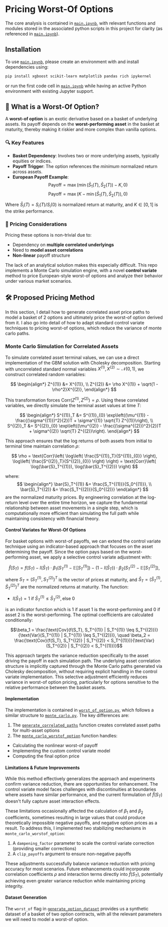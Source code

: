 # Pricing Worst-Of Options
The core analysis is contained in [`main.ipynb`](main.ipynb), with relevant functions and modules stored in the associated python scripts in this project for clarity (as referenced in [`main.ipynb`](main.ipynb)).

## Installation
To use [`main.ipynb`](main.ipynb), please create an environment with and install dependencies using:
```bash
pip install xgboost scikit-learn matplotlib pandas rich ipykernel
```
or run the first code cell in [`main.ipynb`](main.ipynb) while having an active Python environment with existing Jupyter support.

## 📘 What is a Worst-Of Option?
A **worst-of option** is an exotic derivative based on a basket of underlying assets. Its payoff depends on the **worst-performing asset** in the basket at maturity, thereby making it riskier and more complex than vanilla options.

### 🔍 Key Features

- **Basket Dependency**: Involves two or more underlying assets, typically equities or indices.
- **Payoff Trigger**: The option references the *minimum* normalized return across assets.
- **European Payoff Example**:
    $$\text{Payoff} = \max(\min(\bar{S}_1(T), \bar{S}_2(T)) - K, 0) \tag{Call}$$
    $$\text{Payoff} = \max(K - \min(\bar{S}_1(T), \bar{S}_2(T)), 0) \tag{Put}$$

Where $\bar{S}_i(T) = S_i(T) / S_i(0)$ is normalized return at maturity, and $K \in [0, 1]$ is the strike performance.

### 🧠 Pricing Considerations

Pricing these options is non-trivial due to:
- Dependency on **multiple correlated underlyings**
- Need to **model asset correlations**
- **Non-linear** payoff structure

The lack of an analytical solution makes this especially difficult. This repo implements a Monte Carlo simulation engine, with a novel **control variate** method to price European-style worst-of options and analyze their behavior under various market scenarios.

## 🛠️ Proposed Pricing Method
In this section, I detail how to generate correlated asset price paths to model a basket of 2 options and ultimately price the worst-of option derived from it. I also go into detail of how to adapt standard control variate techniques to pricing worst-of options, which reduce the variance of monte carlo paths.

### Monte Carlo Simulation for Correlated Assets
To simulate correlated asset terminal values, we can use a direct implementation of the GBM solution with Cholesky decomposition. Starting with uncorrelated standard normal variables $X^{(1)}, X^{(2)} \sim \mathcal{N}(0,1)$, we construct correlated random variables:

$$
\begin{align*}
   Z^{(1)} &= X^{(1)}, \\
   Z^{(2)} &= \rho X^{(1)} + \sqrt{1 - \rho^2}X^{(2)},
\end{align*}
$$

This transformation forces $\text{Corr}(Z^{(1)}, Z^{(2)}) = \rho$. Using these correlated variables, we directly simulate the terminal asset values at time $T$:

<!-- $$
\begin{align*}
   S^{(1)}_T &= S^{(1)}_{0} \exp\Big(\left(\mu^{(1)} - \frac{(\sigma^{(1)})^2}{2}\right)T + \sigma^{(1)} \sqrt{T} Z^{(1)}\Big), \\
   S^{(2)}_T &= S^{(2)}_{0} \exp\Big(\left(\mu^{(2)} - \frac{(\sigma^{(2)})^2}{2}\right)T + \sigma^{(2)} \sqrt{T} Z^{(2)}\Big).
\end{align*}
$$ -->

$$
\begin{align*}
   S^{(1)}_T &= S^{(1)}_{0} \exp\left((\mu^{(1)} - \frac{(\sigma^{(1)})^2}{2})T + \sigma^{(1)} \sqrt{T} Z^{(1)}\right), \\
   S^{(2)}_T &= S^{(2)}_{0} \exp\left((\mu^{(2)} - \frac{(\sigma^{(2)})^2}{2})T + \sigma^{(2)} \sqrt{T} Z^{(2)}\right).
\end{align*}
$$

This approach ensures that the log returns of both assets from initial to terminal time maintain correlation $\rho$:

$$
\rho = \text{Corr}\left( \log\left( \frac{S^{(1)}_T}{S^{(1)}_{0}} \right), \log\left( \frac{S^{(2)}_T}{S^{(2)}_{0}} \right) \right)
= \text{Corr}\left( \log(\bar{S}_T^{(1)}), \log(\bar{S}_T^{(2)}) \right)
$$

where:
$$
\begin{align*}
   \bar{S}_T^{(1)} &= \frac{S_T^{(1)}}{S_0^{(1)}}, \\
   \bar{S}_T^{(2)} &= \frac{S_T^{(2)}}{S_0^{(2)}}
\end{align*}
$$
are the normalized maturity prices. By engineering correlation at the log-return level over the entire time horizon, we capture the fundamental relationship between asset movements in a single step, which is computationally more efficient than simulating the full path while maintaining consistency with financial theory.


#### Control Variates for Worst-Of Options
For basket options with worst-of payoffs, we can extend the control variate technique using an indicator-based approach that focuses on the asset determining the payoff. Since the option pays based on the worst-performing asset, we apply a selective control variate adjustment with:

$$\hat{f}(S_T) = f(S_T) - I(\bar{S}_T) \cdot \beta_1({S_T^{(1)} - \mathbb{E}[S_T^{(1)}]}) - (1-I(\bar{S}_T)) \cdot \beta_2(S_T^{(2)} - \mathbb{E}[S_T^{(2)}]),$$

where $S_T = (S_T^{(1)}, S_T^{(2)})^T$ is the vector of prices at maturity, and $\bar{S}_T = (\bar{S}_T^{(1)}, \bar{S}_T^{(2)})^T$ are the normalized returns at maturity. The function:

- $I(\bar{S}_T) = 1 \text{ if }  \bar{S}_T^{(1)} \leq \bar{S}_T^{(2)}, \text{else } 0$

is an indicator function which is $1$ if asset 1 is the worst-performing and $0$ if asset 2 is the worst-performing. The optimal coefficients are calculated conditionally:

$$\beta_1 = \frac{\text{Cov}(f(S_T), S_T^{(1)} | S_T^{(1)} \leq S_T^{(2)})}{\text{Var}(S_T^{(1)} | S_T^{(1)} \leq S_T^{(2)})}, \quad \beta_2 = \frac{\text{Cov}(f(S_T), S_T^{(2)} | S_T^{(2)} < S_T^{(1)})}{\text{Var}(S_T^{(2)} | S_T^{(2)} < S_T^{(1)})}$$

This approach targets the variance reduction specifically to the asset driving the payoff in each simulation path. The underlying asset correlation structure is implicitly captured through the Monte Carlo paths generated via Cholesky decomposition, without requiring explicit handling in the control variate implementation. This selective adjustment efficiently reduces variance in worst-of option pricing, particularly for options sensitive to the relative performance between the basket assets.

#### Implementation
The implementation is contained in [`worst_of_option.py`](worst_of_option.py), which follows a similar structure to [`monte_carlo.py`](monte_carlo.py). The key differences are:

1. The [`generate_correlated_paths`](worst_of_option.py#L6) function creates correlated asset paths for multi-asset options
2. The [`monte_carlo_worstof_option`](worst_of_option.py#L50)  function handles:
  - Calculating the nonlinear worst-of payoff
  - Implementing the custom control variate model
  - Computing the final option price

#### Limitations & Future Improvements

While this method effectively generalizes the approach and experiments confirm variance reduction, there are opportunities for enhancement. The control variate model faces challenges with discontinuities at boundaries where assets have similar performance, and the current formulation of $\hat{f}(S_T)$ doesn't fully capture asset interaction effects.

These limitations occasionally affected the calculation of $\beta_1$ and $\beta_2$ coefficients, sometimes resulting in large values that could produce theoretically impossible negative payoffs, and negative option prices as a result. To address this, I implemented two stabilizing mechanisms in `monte_carlo_worstof_option`:

1. A `dampening_factor` parameter to scale the control variate correction (providing smaller corrections)
2. A `clip_payoffs` argument to ensure non-negative payoffs

These adjustments successfully balance variance reduction with pricing accuracy for most scenarios. Future enhancements could incorporate correlation coefficients $\rho$ and interaction terms directly into $\hat{f}(S_T)$, potentially achieving even greater variance reduction while maintaining pricing integrity.


#### Dataset Generation
The `worst_of` flag in [`generate_option_dataset`](data.py) provides us a synthetic dataset of a basket of two option contracts, with all the relevant parameters we will need to model a worst-of option.
